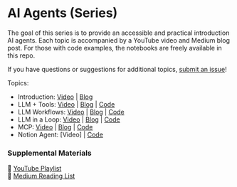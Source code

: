 # AI Agents (Series)

The goal of this series is to provide an accessible and practical introduction AI agents. Each topic is accompanied by a YouTube video and Medium blog post. For those with code examples, the notebooks are freely available in this repo.

If you have questions or suggestions for additional topics, [submit an issue](https://github.com/ShawhinT/YouTube-Blog/issues)!

Topics:
- Introduction: [Video](https://youtu.be/ZaY5_ScmiFE?si=YboZ-WjenvuYoQWV) | [Blog](https://shawhin.medium.com/ai-agents-explained-at-3-levels-of-agency-421f01a25680)
- LLM + Tools: [Video](https://youtu.be/-BUs1CPHKfU) | [Blog](https://shawhin.medium.com/how-to-improve-llms-with-tools-69cc68c804ed) | [Code](https://github.com/ShawhinT/YouTube-Blog/tree/main/agents/1-tool_use)
- LLM Workflows: [Video](https://youtu.be/Nm_mmRTpWLg) | [Blog](https://shawhin.medium.com/llm-workflows-from-automation-to-ai-agents-a62f96a0f89a) | [Code](https://github.com/ShawhinT/YouTube-Blog/tree/main/agents/2-agentic-workflows)
- LLM in a Loop: [Video](https://youtu.be/6VcXukJuGA0) | [Blog](https://shawhin.medium.com/llm-in-a-loop-improving-outputs-with-evals-5620e00f7258) | [Code](https://github.com/ShawhinT/YouTube-Blog/tree/main/agents/3-llm-loop)
- MCP: [Video](https://youtu.be/N3vHJcHBS-w) | [Blog](https://medium.com/data-science-collective/model-context-protocol-mcp-explained-ef5c33c5fe05) | [Code](https://github.com/ShawhinT/YouTube-Blog/tree/main/agents/4-mcp)
- Notion Agent: [Video] | [Code](https://github.com/ShawhinT/YouTube-Blog/tree/main/agents/5-notion-agent)

### Supplemental Materials

🎥 [YouTube Playlist](https://youtube.com/playlist?list=PLz-ep5RbHosU02OKABBkbsQrYWmQfoZMH&si=toRvb-hXPJrJjrLS) <br>
📰 [Medium Reading List](https://shawhin.medium.com/list/ai-agents-fa463d70cd22)
